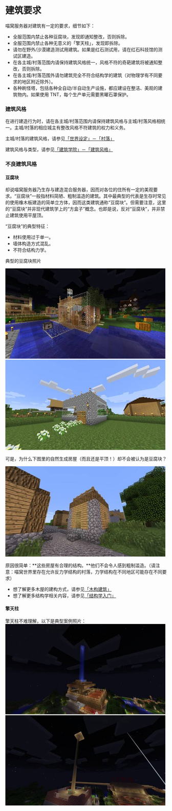 # 建筑要求

喵窝服务器对建筑有一定的要求，细节如下：

- 全服范围内禁止各种豆腐块，发现即通知整改，否则拆除。
- 全服范围内禁止各种无意义的「擎天柱」，发现即拆除。
- 请勿在野外/沙漠建造测试用建筑。如果是红石测试用，请在红石科技馆的测试区建造。
- 在各主城/村落范围内请保持建筑风格统一，风格不符的奇葩建筑将被通知整改，否则拆除。
- 在各主城/村落范围外请勿建筑完全不符合结构学的建筑（对物理学有不同要求的地区附近除外）。
- 各种刷怪塔，包括各种全自动/半自动生产设施，都应建设在整洁、美观的建筑物内。如果使用 TNT，每个生产单元需要黑曜石罩保护。

### 建筑风格

在进行建造行为时，请在各主城/村落范围内请保持建筑风格与主城/村落风格相统一。主城/村落的相应城主有整改风格不符建筑的权力和义务。

主城/村落的建筑风格，请参见[「世界设定」－「村落」](nyaa/realms)

建筑风格与类型，请参见[「建筑学院」－「建筑风格」](tutorial/building/building-style)

### 不良建筑风格

#### 豆腐块

却说喵窝服务器乃生存与建造混合服务器，因而对各位的住所有一定的美观要求。“豆腐块”一般指材料简陋、粗制滥造的建筑。其中最典型的代表是生存时常见的使用橡木板建造的简单立方体，因而这类建筑通称“豆腐块”。但需要注意，这里的“豆腐块”并非现代建筑学上的“方盒子”概念。也即是说，反对“豆腐块”，并非禁止建筑使用平屋顶。

“豆腐块”的典型特征：

- 材料使用过于单一。
- 墙体构造方式混乱。
- 不符合结构力学。

典型的豆腐块照片

![豆腐块1](../../assets/images/building-tutorial/豆腐块1.jpg)    ![豆腐块2](../../assets/images/building-tutorial/豆腐块2.jpg)

可是，为什么下图里的自然生成房屋（而且还是平顶！）却不会被认为是豆腐块？

![自然村落屋子](../../assets/images/building-tutorial/自然村落屋子.jpg)

原因很简单：**这些房屋有合理的结构。**他们不会令人感到粗制滥造。（请注意：喵窝世界里存在允许反力学结构的村落，力学结构在不同地区可能存在不同要求）

- 想了解更多木屋的建构方式，请参见[「木构建筑」](tutorial/building/tutorial-wood-building)
- 想了解更多结构学相关内容，请参见[「结构学入门」](tutorial/building/architechture-introduction)

#### 擎天柱

擎天柱不难理解，以下是典型案例照片：  
![擎天柱1](../../assets/images/building-tutorial/2014-08-25_10.53.39.jpg)  
![擎天柱2](../../assets/images/building-tutorial/2014-08-25_10.54.39.jpg)
